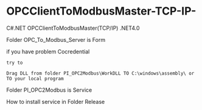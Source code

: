 # OPCClientToModbusMaster-TCP-IP-
C#.NET OPCClientToModbusMaster(TCP/IP)
.NET4.0

Folder OPC_To_Modbus_Server is Form
  
  if you have problem Cocredential
    
    try to
    
    Drag DLL from folder PI_OPC2Modbus\WorkDLL TO C:\windows\assembly\ or TO your local program

Folder PI_OPC2Modbus is Service
 
 How to install service in Folder Release
